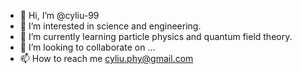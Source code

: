 - 👋 Hi, I’m @cyliu-99
- 👀 I’m interested in science and engineering.
- 🌱 I’m currently learning particle physics and quantum field theory.
- 💞️ I’m looking to collaborate on ...
- 📫 How to reach me cyliu.phy@gmail.com

<!---
cyliu1999/cyliu1999 is a ✨ special ✨ repository because its `README.md` (this file) appears on your GitHub profile.
You can click the Preview link to take a look at your changes.
--->
